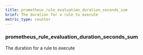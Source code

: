 ```yaml
---
title: prometheus_rule_evaluation_duration_seconds_sum
brief: The duration for a rule to execute
metric_type: counter
---
```

### prometheus_rule_evaluation_duration_seconds_sum

The duration for a rule to execute